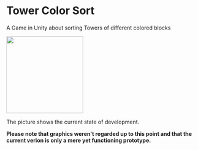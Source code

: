 # Tower Color Sort
A Game in Unity about sorting Towers of different colored blocks

<img src="https://github.com/DasProffi/Tower-Color-Sort/assets/67233923/0c666582-eedc-4937-9f55-0adbec448e1d" width="200px"/>

The picture shows the current state of development. 

**Please note that graphics weren't regarded up to this point and that the current verion is only a mere yet functioning prototype.**


